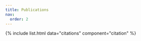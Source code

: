 ```yaml
---
title: Publications
nav:
  order: 2
---
```


{% include list.html data="citations" component="citation" %}
